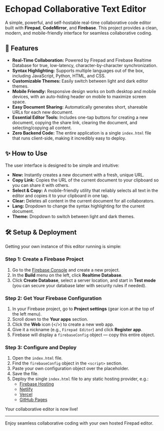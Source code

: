 # Echopad Collaborative Text Editor

A simple, powerful, and self-hostable real-time collaborative code editor built with **Firepad**, **CodeMirror**, and **Firebase**. This project provides a clean, modern, and mobile-friendly interface for seamless collaborative coding.

## 🚀 Features

- **Real-Time Collaboration:** Powered by Firepad and Firebase Realtime Database for true, low-latency, character-by-character synchronization.
- **Syntax Highlighting:** Supports multiple languages out of the box, including JavaScript, Python, HTML, and CSS.
- **Customizable Themes:** Easily switch between light and dark editor themes.
- **Mobile Friendly:** Responsive design works on both desktop and mobile devices, with an auto-hiding header on mobile to maximize screen space.
- **Easy Document Sharing:** Automatically generates short, shareable URLs for each new document.
- **Essential Editor Tools:** Includes one-tap buttons for creating a new document, copying the share link, clearing the document, and selecting/copying all content.
- **Zero Backend Code:** The entire application is a single `index.html` file that runs client-side, making it incredibly easy to deploy.

## ✨ How to Use

The user interface is designed to be simple and intuitive:

- **New:** Instantly creates a new document with a fresh, unique URL.
- **Copy Link:** Copies the URL of the current document to your clipboard so you can share it with others.
- **Select & Copy:** A mobile-friendly utility that reliably selects all text in the editor and copies it to your clipboard in one tap.
- **Clear:** Deletes all content in the current document for all collaborators.
- **Lang:** Dropdown to change the syntax highlighting for the current document.
- **Theme:** Dropdown to switch between light and dark themes.

## 🛠️ Setup & Deployment

Getting your own instance of this editor running is simple:

### Step 1: Create a Firebase Project

1. Go to the [Firebase Console](https://console.firebase.google.com/) and create a new project.
2. In the **Build** menu on the left, click **Realtime Database**.
3. Click **Create Database**, select a server location, and start in **Test mode** (you can secure your database later with security rules if needed).

### Step 2: Get Your Firebase Configuration

1. In your Firebase project, go to **Project settings** (gear icon at the top of the left menu).
2. Scroll down to the **Your apps** section.
3. Click the **Web** icon (</>) to create a new web app.
4. Give it a nickname (e.g., `Firepad Editor`) and click **Register app**.
5. Firebase will display a `firebaseConfig` object — copy this entire object.

### Step 3: Configure and Deploy

1. Open the `index.html` file.
2. Find the `firebaseConfig` object in the `<script>` section.
3. Paste your own configuration object over the placeholder.
4. Save the file.
5. Deploy the single `index.html` file to any static hosting provider, e.g.:
   - [Firebase Hosting](https://firebase.google.com/docs/hosting)
   - [Netlify](https://www.netlify.com/)
   - [Vercel](https://vercel.com/)
   - [GitHub Pages](https://pages.github.com/)

Your collaborative editor is now live!

---

Enjoy seamless collaborative coding with your own hosted Firepad editor.
